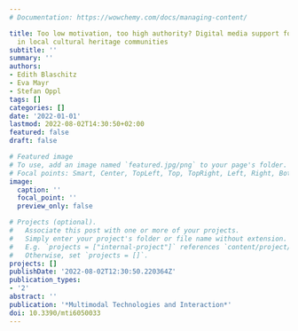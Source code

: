 ```yaml
---
# Documentation: https://wowchemy.com/docs/managing-content/

title: Too low motivation, too high authority? Digital media support for co-curation
  in local cultural heritage communities
subtitle: ''
summary: ''
authors:
- Edith Blaschitz
- Eva Mayr
- Stefan Oppl
tags: []
categories: []
date: '2022-01-01'
lastmod: 2022-08-02T14:30:50+02:00
featured: false
draft: false

# Featured image
# To use, add an image named `featured.jpg/png` to your page's folder.
# Focal points: Smart, Center, TopLeft, Top, TopRight, Left, Right, BottomLeft, Bottom, BottomRight.
image:
  caption: ''
  focal_point: ''
  preview_only: false

# Projects (optional).
#   Associate this post with one or more of your projects.
#   Simply enter your project's folder or file name without extension.
#   E.g. `projects = ["internal-project"]` references `content/project/deep-learning/index.md`.
#   Otherwise, set `projects = []`.
projects: []
publishDate: '2022-08-02T12:30:50.220364Z'
publication_types:
- '2'
abstract: ''
publication: '*Multimodal Technologies and Interaction*'
doi: 10.3390/mti6050033
---
```

